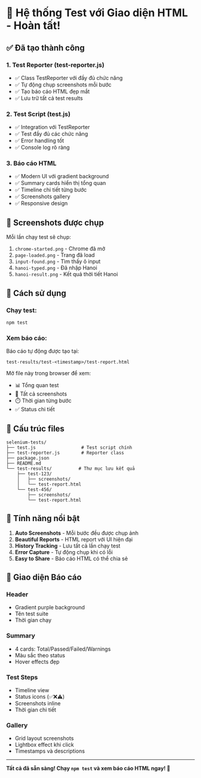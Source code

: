 # 🎉 Hệ thống Test với Giao diện HTML - Hoàn tất!

## ✅ Đã tạo thành công

### 1. Test Reporter (test-reporter.js)
- ✅ Class TestReporter với đầy đủ chức năng
- ✅ Tự động chụp screenshots mỗi bước
- ✅ Tạo báo cáo HTML đẹp mắt
- ✅ Lưu trữ tất cả test results

### 2. Test Script (test.js)
- ✅ Integration với TestReporter
- ✅ Test đầy đủ các chức năng
- ✅ Error handling tốt
- ✅ Console log rõ ràng

### 3. Báo cáo HTML
- ✅ Modern UI với gradient background
- ✅ Summary cards hiển thị tổng quan
- ✅ Timeline chi tiết từng bước
- ✅ Screenshots gallery
- ✅ Responsive design

## 📸 Screenshots được chụp

Mỗi lần chạy test sẽ chụp:
1. `chrome-started.png` - Chrome đã mở
2. `page-loaded.png` - Trang đã load
3. `input-found.png` - Tìm thấy ô input
4. `hanoi-typed.png` - Đã nhập Hanoi
5. `hanoi-result.png` - Kết quả thời tiết Hanoi

## 🎯 Cách sử dụng

### Chạy test:
```bash
npm test
```

### Xem báo cáo:
Báo cáo tự động được tạo tại:
```
test-results/test-<timestamp>/test-report.html
```

Mở file này trong browser để xem:
- 📊 Tổng quan test
- 📸 Tất cả screenshots
- ⏱️  Thời gian từng bước
- ✅ Status chi tiết

## 📁 Cấu trúc files

```
selenium-tests/
├── test.js                 # Test script chính
├── test-reporter.js        # Reporter class
├── package.json
├── README.md
└── test-results/          # Thư mục lưu kết quả
    ├── test-123/
    │   ├── screenshots/
    │   └── test-report.html
    └── test-456/
        ├── screenshots/
        └── test-report.html
```

## 🌟 Tính năng nổi bật

1. **Auto Screenshots** - Mỗi bước đều được chụp ảnh
2. **Beautiful Reports** - HTML report với UI hiện đại
3. **History Tracking** - Lưu tất cả lần chạy test
4. **Error Capture** - Tự động chụp khi có lỗi
5. **Easy to Share** - Báo cáo HTML có thể chia sẻ

## 🎨 Giao diện Báo cáo

### Header
- Gradient purple background
- Tên test suite
- Thời gian chạy

### Summary
- 4 cards: Total/Passed/Failed/Warnings
- Màu sắc theo status
- Hover effects đẹp

### Test Steps
- Timeline view
- Status icons (✅❌⚠️)
- Screenshots inline
- Thời gian chi tiết

### Gallery
- Grid layout screenshots
- Lightbox effect khi click
- Timestamps và descriptions

---

**Tất cả đã sẵn sàng! Chạy `npm test` và xem báo cáo HTML ngay! 🚀**
